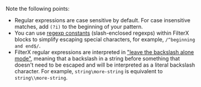 ---
---
Note the following points:

- Regular expressions are case sensitive by default. For case insensitive matches, add `(?i)` to the beginning of your pattern.
- You can use [regexp constants](https://www.gnu.org/software/gawk/manual/html_node/Regexp-Constants.html) (slash-enclosed regexps) within FilterX blocks to simplify escaping special characters, for example, `/^beginning and end$/`.
- FilterX regular expressions are interpreted in ["leave the backslash alone mode"](https://www.gnu.org/software/gawk/manual/html_node/Escape-Sequences.html), meaning that a backslash in a string before something that doesn't need to be escaped and will be interpreted as a literal backslash character. For example, `string\more-string` is equivalent to `string\\more-string`.
<!--  - For a list of escape sequences, see FIXME -->